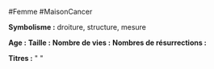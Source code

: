 #Femme #MaisonCancer 

**Symbolisme :** droiture, structure, mesure

**Age :**
**Taille :**
**Nombre de vies :**
**Nombres de résurrections :**

**Titres :** 
"
"

